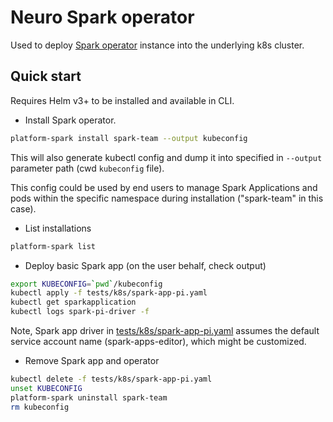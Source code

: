 # Neuro Spark operator

Used to deploy [Spark operator](https://github.com/GoogleCloudPlatform/spark-on-k8s-operator) instance into the underlying k8s cluster.


## Quick start
Requires Helm v3+ to be installed and available in CLI.

- Install Spark operator.
```bash
platform-spark install spark-team --output kubeconfig
```
This will also generate kubectl config and dump it into specified in `--output` parameter path (cwd `kubeconfig` file).

This config could be used by end users to manage Spark Applications and pods within the specific namespace during installation ("spark-team" in this case).

- List installations
```bash
platform-spark list
```

- Deploy basic Spark app (on the user behalf, check output)
```bash
export KUBECONFIG=`pwd`/kubeconfig
kubectl apply -f tests/k8s/spark-app-pi.yaml
kubectl get sparkapplication
kubectl logs spark-pi-driver -f
```

Note, Spark app driver in [tests/k8s/spark-app-pi.yaml](tests/k8s/spark-app-pi.yaml) assumes the default service account name (spark-apps-editor), which might be customized.

- Remove Spark app and operator
```bash
kubectl delete -f tests/k8s/spark-app-pi.yaml
unset KUBECONFIG
platform-spark uninstall spark-team
rm kubeconfig
```
